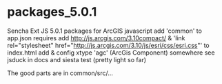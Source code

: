packages_5.0.1
==============
Sencha Ext JS 5.0.1 packages for ArcGIS javascript
add 'common' to app.json requires
add http://js.arcgis.com/3.10compact/ & 'link rel="stylesheet" href="http://js.arcgis.com/3.10/js/esri/css/esri.css"' to index.html
add & config xtype 'agc' (ArcGis Component) somewhere see jsduck in docs and siesta test (pretty light so far) 

The good parts are in common/src/...